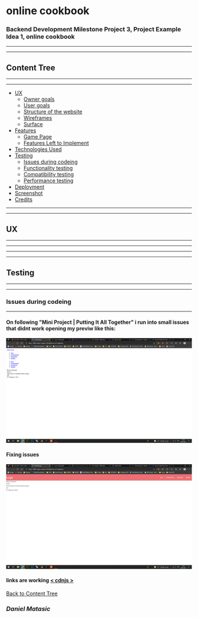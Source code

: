  # **online cookbook** 

### Backend Development Milestone Project 3, Project Example Idea 1, online cookbook

---
---
## **Content Tree**
---
---

- [UX](#ux)
    - [Owner goals](#owner-goals)
    - [User goals](#user-goals)
    - [Structure of the website](#structure-of-the-website)
    - [Wireframes](#wireframes)
    - [Surface](#surface)
- [Features](#features)
  - [Game Page](#game-page)
  - [Features Left to Implement](#features-left-to-implement)
- [Technologies Used](#technologies-used)
- [Testing](#testing)
    - [Issues during codeing](#issues-during-coding)
    - [Functionality testing](#functionality-testing)
    - [Compatibility testing](#compatibility-testing)
    - [Performance testing](#performance-testing)
- [Deployment](#deployment)
- [Screenshot](#screenshot)
- [Credits](#credits)
---
---
## UX
---
---

---
---
## Testing
---
---
### Issues during codeing
---
#### On following "Mini Project | Putting It All Together" i run into small issues that didnt work opening my previw like this:
   ![](mdimg/ss1.png)
   
   #### Fixing issues
   ![](mdimg/ss2.png)
   #### **links are working [< cdnjs >](https://cdnjs.com/libraries/font-awesome)**

[Back to Content Tree](#content-tree)
### *Daniel Matasic*
